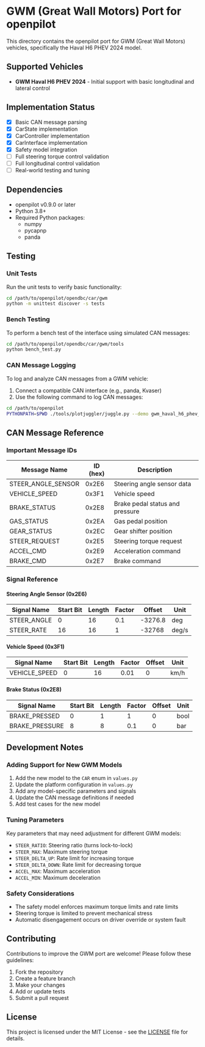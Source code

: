 # GWM (Great Wall Motors) Port for openpilot

This directory contains the openpilot port for GWM (Great Wall Motors) vehicles, specifically the Haval H6 PHEV 2024 model.

## Supported Vehicles

- **GWM Haval H6 PHEV 2024** - Initial support with basic longitudinal and lateral control

## Implementation Status

- [x] Basic CAN message parsing
- [x] CarState implementation
- [x] CarController implementation
- [x] CarInterface implementation
- [x] Safety model integration
- [ ] Full steering torque control validation
- [ ] Full longitudinal control validation
- [ ] Real-world testing and tuning

## Dependencies

- openpilot v0.9.0 or later
- Python 3.8+
- Required Python packages:
  - numpy
  - pycapnp
  - panda

## Testing

### Unit Tests

Run the unit tests to verify basic functionality:

```bash
cd /path/to/openpilot/opendbc/car/gwm
python -m unittest discover -s tests
```

### Bench Testing

To perform a bench test of the interface using simulated CAN messages:

```bash
cd /path/to/openpilot/opendbc/car/gwm/tools
python bench_test.py
```

### CAN Message Logging

To log and analyze CAN messages from a GWM vehicle:

1. Connect a compatible CAN interface (e.g., panda, Kvaser)
2. Use the following command to log CAN messages:

```bash
cd /path/to/openpilot
PYTHONPATH=$PWD ./tools/plotjuggler/juggle.py --demo gwm_haval_h6_phev_2024
```

## CAN Message Reference

### Important Message IDs

| Message Name       | ID (hex) | Description                          |
|--------------------|----------|--------------------------------------|
| STEER_ANGLE_SENSOR | 0x2E6    | Steering angle sensor data           |
| VEHICLE_SPEED      | 0x3F1    | Vehicle speed                        |
| BRAKE_STATUS       | 0x2E8    | Brake pedal status and pressure      |
| GAS_STATUS         | 0x2EA    | Gas pedal position                   |
| GEAR_STATUS        | 0x2EC    | Gear shifter position                |
| STEER_REQUEST      | 0x2E5    | Steering torque request              |
| ACCEL_CMD          | 0x2E9    | Acceleration command                 |
| BRAKE_CMD          | 0x2E7    | Brake command                        |

### Signal Reference

#### Steering Angle Sensor (0x2E6)

| Signal Name   | Start Bit | Length | Factor | Offset | Unit |
|---------------|-----------|--------|--------|--------|------|
| STEER_ANGLE   | 0         | 16     | 0.1    | -3276.8| deg  |
| STEER_RATE    | 16        | 16     | 1      | -32768 | deg/s|

#### Vehicle Speed (0x3F1)

| Signal Name   | Start Bit | Length | Factor | Offset | Unit  |
|---------------|-----------|--------|--------|--------|-------|
| VEHICLE_SPEED | 0         | 16     | 0.01   | 0      | km/h  |

#### Brake Status (0x2E8)

| Signal Name   | Start Bit | Length | Factor | Offset | Unit  |
|---------------|-----------|--------|--------|--------|-------|
| BRAKE_PRESSED | 0         | 1      | 1      | 0      | bool  |
| BRAKE_PRESSURE| 8         | 8      | 0.1    | 0      | bar   |

## Development Notes

### Adding Support for New GWM Models

1. Add the new model to the `CAR` enum in `values.py`
2. Update the platform configuration in `values.py`
3. Add any model-specific parameters and signals
4. Update the CAN message definitions if needed
5. Add test cases for the new model

### Tuning Parameters

Key parameters that may need adjustment for different GWM models:

- `STEER_RATIO`: Steering ratio (turns lock-to-lock)
- `STEER_MAX`: Maximum steering torque
- `STEER_DELTA_UP`: Rate limit for increasing torque
- `STEER_DELTA_DOWN`: Rate limit for decreasing torque
- `ACCEL_MAX`: Maximum acceleration
- `ACCEL_MIN`: Maximum deceleration

### Safety Considerations

- The safety model enforces maximum torque limits and rate limits
- Steering torque is limited to prevent mechanical stress
- Automatic disengagement occurs on driver override or system fault

## Contributing

Contributions to improve the GWM port are welcome! Please follow these guidelines:

1. Fork the repository
2. Create a feature branch
3. Make your changes
4. Add or update tests
5. Submit a pull request

## License

This project is licensed under the MIT License - see the [LICENSE](LICENSE) file for details.
